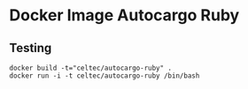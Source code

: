 Docker Image Autocargo Ruby
===========================

## Testing

```
docker build -t="celtec/autocargo-ruby" .
docker run -i -t celtec/autocargo-ruby /bin/bash
```
